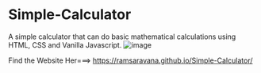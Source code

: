 # Simple-Calculator
 A simple calculator that can do basic mathematical calculations using HTML, CSS and Vanilla Javascript. 
 ![image](https://user-images.githubusercontent.com/81922628/122685397-b4df7400-d228-11eb-9ecf-2510cb3a3bda.png)

 Find the Website Her===> https://ramsaravana.github.io/Simple-Calculator/
